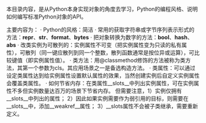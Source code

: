 本目录内容，是从Python本身实现对象的角度去学习，Python的编程风格、说明如何编写标准Python对象的API。

主要内容为：
· Python的风格：简洁
· 常用的获取字符串或字节序列表示形式的方法：__repr__、__str__、__format__、__bytes__
· 把对象转换为数字的方法：__bool__、__hash__、__abs__
· 改类实例为可散列的：实例属性不可变（把实例属性变为只读的私有属性），可散列（同一键应散列到同一个整数，散列函数通常是按位异或运算），可比较键值（即实例属性值）。
· 类方法：用@classmethod修饰的方法被称为类方法，其第一个参数为cls。其应用场景之一是备选构造方法。
· 类属性：可以通过设定类属性达到给实例属性设置默认属性的效果，当然创建实例后自定义实例属性会覆盖类属性。
· 如何节省内存：在类属性__slots__中列出实例属性，可在实例属性不多但实例数量达百万的场景下节省内存。
    但需要注意，1）实例仅拥有__slots__中列出的属性；
              2）因此如果实例需要作为弱引用的目标，则需要在__slots__中，添加__weakref__属性；
              3）__slots属性不会被子类继承，需要重新定义。



